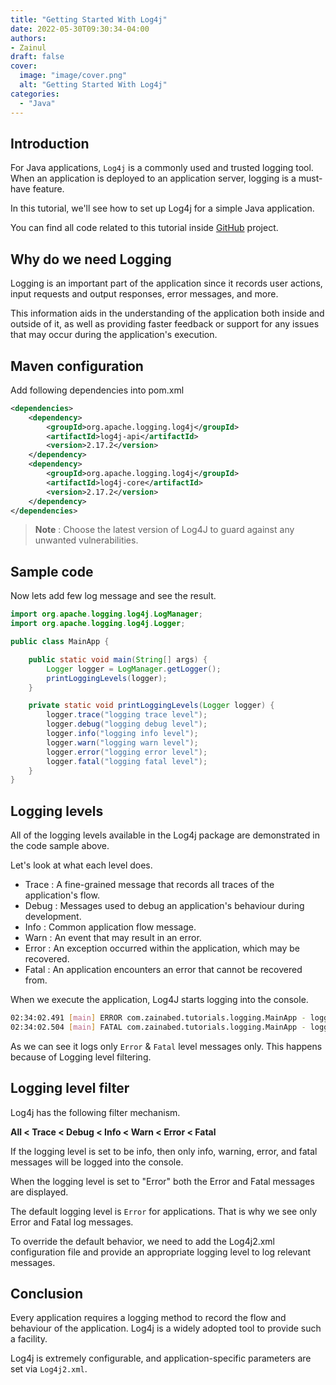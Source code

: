 ```yaml
---
title: "Getting Started With Log4j"
date: 2022-05-30T09:30:34-04:00
authors: 
- Zainul
draft: false
cover:
  image: "image/cover.png"
  alt: "Getting Started With Log4j"
categories: 
  - "Java"
---
```


## Introduction
For Java applications, ``Log4j`` is a commonly used and trusted logging tool.
When an application is deployed to an application server, logging is a must-have feature.

In this tutorial, we'll see how to set up Log4j for a simple Java application.

You can find all code related to this tutorial inside [GitHub](https://github.com/zainabed/tutorials/tree/master/maven/log4j-maven) project.



## Why do we need Logging
Logging is an important part of the application since it records user actions, input requests and output responses, error messages, and more.

This information aids in the understanding of the application both inside and outside of it, as well as providing faster feedback or support for any issues that may occur during the application's execution.



## Maven configuration
Add following dependencies into pom.xml

```xml
<dependencies>
    <dependency>
        <groupId>org.apache.logging.log4j</groupId>
        <artifactId>log4j-api</artifactId>
        <version>2.17.2</version>
    </dependency>
    <dependency>
        <groupId>org.apache.logging.log4j</groupId>
        <artifactId>log4j-core</artifactId>
        <version>2.17.2</version>
    </dependency>
</dependencies>
```

> **Note** : Choose the latest version of Log4J to guard against any unwanted vulnerabilities. 



## Sample code
Now lets add few log message and see the result.

```java
import org.apache.logging.log4j.LogManager;
import org.apache.logging.log4j.Logger;

public class MainApp {

    public static void main(String[] args) {
        Logger logger = LogManager.getLogger();
        printLoggingLevels(logger);
    }

    private static void printLoggingLevels(Logger logger) {
        logger.trace("logging trace level");
        logger.debug("logging debug level");
        logger.info("logging info level");
        logger.warn("logging warn level");
        logger.error("logging error level");
        logger.fatal("logging fatal level");
    }
}
```

## Logging levels
All of the logging levels available in the Log4j package are demonstrated in the code sample above.

Let's look at what each level does.

- Trace : A fine-grained message that records all traces of the application's flow.
- Debug : Messages used to debug an application's behaviour during development.
- Info : Common application flow message.
- Warn : An event that may result in an error.
- Error : An exception occurred within the application, which may be recovered.
- Fatal : An application encounters an error that cannot be recovered from.


When we execute the application, Log4J starts logging into the console.

```bash
02:34:02.491 [main] ERROR com.zainabed.tutorials.logging.MainApp - logging error level
02:34:02.504 [main] FATAL com.zainabed.tutorials.logging.MainApp - logging fatal level
```

As we can see it logs only ``Error`` & ``Fatal`` level messages only.
This happens because of Logging level filtering.


## Logging level filter
Log4j has the following filter mechanism.

**All <  Trace < Debug < Info < Warn < Error < Fatal**

If the logging level is set to be info, then only info, warning, error, and fatal messages will be logged into the console.

When the logging level is set to "Error" both the Error and Fatal messages are displayed.

The default logging level is ``Error`` for applications. That is why we see only Error and Fatal log messages.

To override the default behavior, we need to add the Log4j2.xml configuration file and provide an appropriate logging level to log relevant messages.


## Conclusion

Every application requires a logging method to record the flow and behaviour of the application.
Log4j is a widely adopted tool to provide such a facility.

Log4j is extremely configurable, and application-specific parameters are set via ``Log4j2.xml``.


